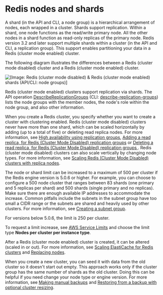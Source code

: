 # Redis nodes and shards<a name="CacheNodes.NodeGroups"></a>

A shard \(in the API and CLI, a node group\) is a hierarchical arrangement of nodes, each wrapped in a cluster\. Shards support replication\. Within a shard, one node functions as the read/write primary node\. All the other nodes in a shard function as read\-only replicas of the primary node\. Redis version 3\.2 and later support multiple shards within a cluster \(in the API and CLI, a replication group\)\. This support enables partitioning your data in a Redis \(cluster mode enabled\) cluster\. 

The following diagram illustrates the differences between a Redis \(cluster mode disabled\) cluster and a Redis \(cluster mode enabled\) cluster\.

![\[Image: Redis (cluster mode disabled) & Redis (cluster mode enabled) shards (API/CLI: node groups)\]](http://docs.aws.amazon.com/AmazonElastiCache/latest/red-ug/images/ElastiCache-NodeGroups.png)

Redis \(cluster mode enabled\) clusters support replication via shards\. The API operation [DescribeReplicationGroups](https://docs.aws.amazon.com/AmazonElastiCache/latest/APIReference/API_DescribeReplicationGroups.html) \(CLI: [describe\-replication\-groups](https://docs.aws.amazon.com/cli/latest/reference/elasticache/describe-replication-groups.html)\) lists the node groups with the member nodes, the node's role within the node group, and also other information\.

When you create a Redis cluster, you specify whether you want to create a cluster with clustering enabled\. Redis \(cluster mode disabled\) clusters never have more than one shard, which can be scaled horizontally by adding \(up to a total of five\) or deleting read replica nodes\. For more information, see [High availability using replication groups](Replication.md), [Adding a read replica, for Redis \(Cluster Mode Disabled\) replication groups](Replication.AddReadReplica.md) or [Deleting a read replica, for Redis \(Cluster Mode Disabled\) replication groups ](Replication.RemoveReadReplica.md)\. Redis \(cluster mode disabled\) clusters can also scale vertically by changing node types\. For more information, see [Scaling Redis \(Cluster Mode Disabled\) clusters with replica nodes](Scaling.RedisReplGrps.md)\.

The node or shard limit can be increased to a maximum of 500 per cluster if the Redis engine version is 5\.0\.6 or higher\. For example, you can choose to configure a 500 node cluster that ranges between 83 shards \(one primary and 5 replicas per shard\) and 500 shards \(single primary and no replicas\)\. Make sure there are enough available IP addresses to accommodate the increase\. Common pitfalls include the subnets in the subnet group have too small a CIDR range or the subnets are shared and heavily used by other clusters\. For more information, see [Creating a subnet group](SubnetGroups.Creating.md)\.

 For versions below 5\.0\.6, the limit is 250 per cluster\.

To request a limit increase, see [AWS Service Limits](https://docs.aws.amazon.com/general/latest/gr/aws_service_limits.html) and choose the limit type **Nodes per cluster per instance type**\. 

After a Redis \(cluster mode enabled\) cluster is created, it can be altered \(scaled in or out\)\. For more information, see [Scaling ElastiCache for Redis clusters](Scaling.md) and [Replacing nodes](CacheNodes.NodeReplacement.md)\. 

When you create a new cluster, you can seed it with data from the old cluster so it doesn't start out empty\. This approach works only if the cluster group has the same number of shards as the old cluster\. Doing this can be helpful if you need change your node type or engine version\. For more information, see [Making manual backups](backups-manual.md) and [Restoring from a backup with optional cluster resizing](backups-restoring.md)\.
